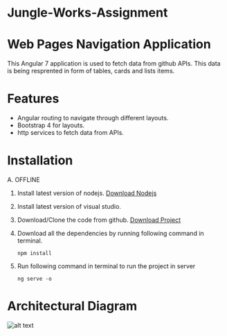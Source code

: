 # Jungle-Works-Assignment

# Web Pages Navigation Application

This Angular 7 application is used to fetch data from github APIs. This data is being resprented in form of tables, cards and lists items.

# Features

- Angular routing to navigate through different layouts.
- Bootstrap 4 for layouts.
- http services to fetch data from APIs.

# Installation

A. OFFLINE
1. Install latest  version of nodejs.
[Download Nodejs](https://nodejs.org/en/)

2. Install latest version of visual studio.

3. Download/Clone the code from github.
[Download Project](https://github.com/Karan980/Jungleworks)

4. Download all the dependencies by running following command in terminal.
   ```
   npm install
   ```
5. Run following command in terminal to run the project in server

   ```
   ng serve -o
   ```


# Architectural Diagram 
![alt text](https://github.com/Karan980/Jungleworks/blob/master/Screenshot%20(21).png)
